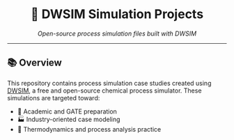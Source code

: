 <h1 align="center">🧪 DWSIM Simulation Projects</h1>

<p align="center">
  <i>Open-source process simulation files built with DWSIM</i>
</p>

---

<h2>📚 Overview</h2>

This repository contains process simulation case studies created using <a href="https://dwsim.org/" target="_blank">DWSIM</a>, a free and open-source chemical process simulator. These simulations are targeted toward:

- 🏫 Academic and GATE preparation
- 🏭 Industry-oriented case modeling
- 🔬 Thermodynamics and process analysis practice
